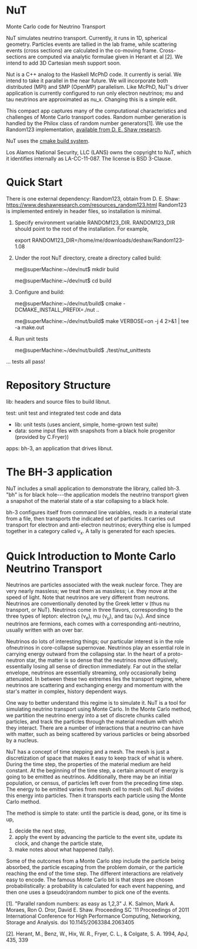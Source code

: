 NuT
===

Monte Carlo code for Neutrino Transport

NuT simulates neutrino transport. Currently, it runs in 1D, spherical geometry. Particles events are tallied in the lab frame, while scattering events (cross sections) are calculated in the co-moving frame. Cross-sections are computed via analytic formulae given in Herant et al [2]. We intend to add 3D Cartesian mesh support soon.

Nut is a C++ analog to the Haskell McPhD code. It currently is serial. We intend to take it parallel in the near future. We will incorporate both distributed (MPI) and SMP (OpenMP) parallelism. Like McPhD, NuT's driver application is currently configured to run only electron neutrinos; mu and tau neutrinos are approximated as nu_x. Changing this is a simple edit.

This compact app captures many of the computational characteristics and challenges of Monte Carlo transport codes. Random number generation is handled by the Philox class of random number generators[1]. We use the Random123 implementation, [available from D. E. Shaw research](http://www.deshawresearch.com/downloads/download_random123.cgi/ "D. E. Shaw Research").

NuT uses the [cmake build system](http://cmake.org/ "CMake").

Los Alamos National Security, LLC (LANS) owns the copyright to NuT, which it identifies internally as LA-CC-11-087. The license is BSD 3-Clause.

Quick Start
===========
There is one external dependency: Random123, obtain from D. E. Shaw:
   https://www.deshawresearch.com/resources_random123.html
Random123 is implemented entirely in header files, so installation is minimal.

1. Specify environment variable RANDOM123_DIR. RANDOM123_DIR
should point to the root of the installation. For example,

   export RANDOM123_DIR=/home/me/downloads/deshaw/Random123-1.08

2. Under the root NuT directory, create a directory called build:

   me@superMachine:~/dev/nut$ mkdir build

   me@superMachine:~/dev/nut$ cd build

3. Configure and build:

   me@superMachine:~/dev/nut/build$ cmake -DCMAKE_INSTALL_PREFIX=./nut ..

   me@superMachine:~/dev/nut/build$ make VERBOSE=on -j 4 2>&1 | tee -a make.out

4. Run unit tests

   me@superMachine:~/dev/nut/build$ ./test/nut_unittests

... tests all pass!




Repository Structure
====================

lib: headers and source files to build libnut.

test: unit test and integrated test code and data
  * lib: unit tests (uses ancient, simple, home-grown test suite)
  * data: some input files with snapshots from a black hole progenitor (provided by C.Fryer))

apps: bh-3, an application that drives libnut.


The BH-3 application
====================

NuT includes a small application to demonstrate the library, called bh-3.
"bh" is for black hole---the application models the neutrino transport given a snapshot of the material state of a star collapsing to a black hole.

bh-3 configures itself from command line variables, reads in a material state from a file, then transports the indicated set of particles.
It carries out transport for electron and anti-electron neutrinos; everything else is lumped together in a category called &nu;<sub>x</sub>.
A tally is generated for each species.



Quick Introduction to Monte Carlo Neutrino Transport
====================================================

Neutrinos are particles associated with the weak nuclear force.
They are very nearly massless; we treat them as massless; i.e. they move at the speed of light.
Note that neutrinos are very different from neutrons.
Neutrinos are conventionally denoted by the Greek letter &nu; (thus nu transport, or NuT).
Neutrinos come in three flavors, corresponding to the three types of lepton: electron (&nu;<sub>e</sub>), mu (&nu;<sub>&mu;</sub>), and tau (&nu;<sub>&tau;</sub>).
And since neutrinos are fermions, each comes with a corresponding anti-neutrino, usually written with an over bar.

Neutrinos do lots of interesting things; our particular interest is in the role ofneutrinos in  core-collapse supernovae.
Neutrinos play an essential role in carrying energy outward from the collapsing star.
In the heart of a proto-neutron star, the matter is so dense that the neutrinos move diffusively, essentially losing all sense of direction immediately.
Far out in the stellar envelope, neutrinos are essentially streaming, only occasionally being attenuated.
In between these two extremes lies the transport regime, where neutrinos are scattering and exchanging energy and momentum with the star's matter in complex, history dependent ways.

One way to better understand this regime is to simulate it.
NuT is a tool for simulating neutrino transport using Monte Carlo.
In the Monte Carlo method, we partition the neutrino energy into a set of discrete chunks called particles, and track the particles through the material medium with which they interact.
There are a number of interactions that a neutrino can have with matter, such as being scattered by various particles or being absorbed by a nucleus.

NuT has a concept of time stepping and a mesh.
The mesh is just a discretization of space that makes it easy to keep track of what is where.
During the time step, the properties of the material medium are held constant.
At the beginning of the time step, a certain amount of energy is going to be emitted as neutrinos.
Additionally, there may be an initial population, or census, of particles left over from the preceding time step.
The energy to be emitted varies from mesh cell to mesh cell.
NuT divides this energy into particles.
Then it transports each particle using the Monte Carlo method.

The method is simple to state: until the particle is dead, gone, or its time is up,

1. decide the next step,
2. apply the event by advancing the particle to the event site, update its clock, and change the particle state,
3. make notes about what happened (tally).

Some of the outcomes from a Monte Carlo step include the particle being absorbed, the particle escaping from the problem domain, or the particle reaching the end of the time step.
The different interactions are relatively easy to encode.
The famous Monte Carlo bit is that steps are chosen probabilistically:
a probability is calculated for each event happening, and then one uses a (pseudo)random number to pick one of the events.


[1]. "Parallel random numbers: as easy as 1,2,3" J. K. Salmon, Mark A. Moraes, Ron O. Dror, David E. Shaw. Proceeding SC '11 Proceedings of 2011 International Conference for High Performance Computing, Networking, Storage and Analysis. doi 10.1145/2063384.2063405

[2]. Herant, M., Benz, W., Hix, W. R., Fryer, C. L., & Colgate, S. A. 1994, ApJ, 435, 339
